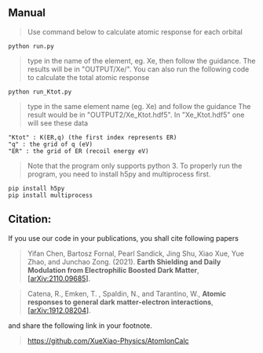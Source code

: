 ## Manual
> Use command below to calculate atomic response for each orbital
> 
    python run.py
> type in the name of the element, eg. Xe, then follow the guidance. The results will be in "OUTPUT/Xe/".
> You can also run the following code to calculate the total atomic response
> 
    python run_Ktot.py
    
> type in the same element name (eg. Xe) and follow the guidance
> The result would be in "OUTPUT2/Xe_Ktot.hdf5". 
> In "Xe_Ktot.hdf5" one will see these data
> 
    "Ktot" : K(ER,q) (the first index represents ER)
    "q" : the grid of q (eV)
    "ER" : the grid of ER (recoil energy eV)
    
> Note that the program only supports python 3. To properly run the program, you need to install h5py and multiprocess first.
> 
    pip install h5py
    pip install multiprocess

## Citation:
If you use our code in your publications, you shall cite following papers
> Yifan Chen, Bartosz Fornal, Pearl Sandick, Jing Shu, Xiao Xue, Yue Zhao, and Junchao Zong. (2021). **Earth Shielding and Daily Modulation from Electrophilic Boosted Dark Matter**, [[arXiv:2110.09685]](https://arxiv.org/abs/2110.09685).


> Catena, R., Emken, T. , Spaldin, N., and Tarantino, W., **Atomic responses to general dark matter-electron interactions**, [[arXiv:1912.08204]](https://arxiv.org/abs/1912.08204).

and share the following link in your footnote.
> https://github.com/XueXiao-Physics/AtomIonCalc 


